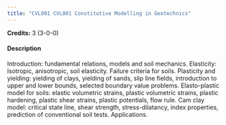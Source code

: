```yaml
---
title: "CVL801 CVL801 Constitutive Modelling in Geotechnics"
---
```

**Credits:** 3 (3-0-0)

#### Description
Introduction: fundamental relations, models and soil mechanics. Elasticity: Isotropic, anisotropic, soil elasticity. Failure criteria for soils. Plasticity and yielding: yielding of clays, yielding of sands, slip line fields, introduction to upper and lower bounds, selected boundary value problems. Elasto-plastic model for soils: elastic volumetric strains, plastic volumetric strains, plastic hardening, plastic shear strains, plastic potentials, flow rule. Cam clay model: critical state line, shear strength, stress-dilatancy, index properties, prediction of conventional soil tests. Applications.